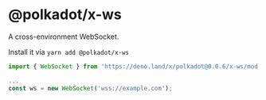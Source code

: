 # @polkadot/x-ws

A cross-environment WebSocket.

Install it via `yarn add @polkadot/x-ws`

```js
import { WebSocket } from 'https://deno.land/x/polkadot@0.0.6/x-ws/mod.ts';

...
const ws = new WebSocket('wss://example.com');
```
